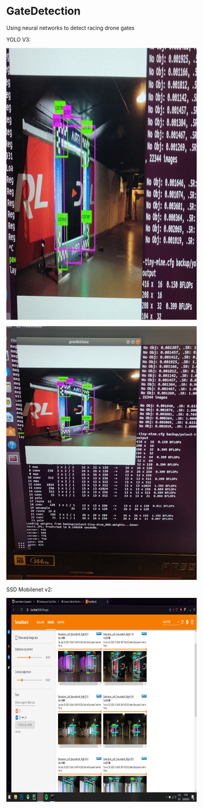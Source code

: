 # GateDetection
Using neural networks to detect racing drone gates

YOLO V3:

<p align="center">
  <img width="1280" height="720" src="https://github.com/PawelMiera/GateDetection/blob/master/images/yoloV3_cut.jpg">
</p>


![](images/yoloV3.jpg)


SSD Mobilenet v2:

<p align="center">
  <img width="960" height="540" src="https://github.com/PawelMiera/GateDetection/blob/master/images/ssd.png">
</p>
